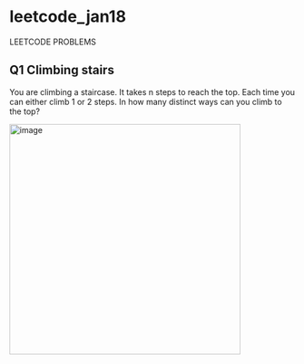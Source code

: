 # leetcode_jan18
LEETCODE PROBLEMS
## Q1 Climbing stairs
You are climbing a staircase. It takes n steps to reach the top.
Each time you can either climb 1 or 2 steps. In how many distinct ways can you climb to the top?

<img width="407" alt="image" src="https://github.com/Poorvaahuja/leetcode_jan18/assets/122693422/b49d2345-a0e5-4e9a-bc98-14bee9719a33">
